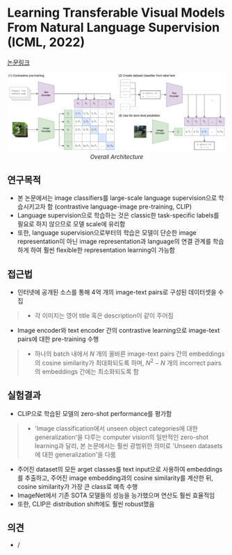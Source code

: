 # Learning Transferable Visual Models From Natural Language Supervision (ICML, 2022)

[논문링크](https://proceedings.mlr.press/v139/radford21a)

<p align="center">
    <img width="800" alt='fig1' src="./img/05_20_01.png?raw=true"></br>
    <em><font size=2>Overall Architecture</font></em>
</p>

## 연구목적
- 본 논문에서는 image classifiers를 large-scale language supervision으로 학습시키고자 함 (contrastive language-image pre-training, CLIP)
- Language supervision으로 학습하는 것은 classic한 task-specific labels를 필요로 하지 않으므로 모델 scale에 유리함
- 또한, language supervision으로부터의 학습은 모델이 단순한 image representation이 아닌 image representation과 language의 연결 관계를 학습하게 하여 훨씬 flexible한 representation learning이 가능함

## 접근법
- 인터넷에 공개된 소스를 통해 4억 개의 image-text pairs로 구성된 데이터셋을 수집
> - 각 이미지는 영어 title 혹은 description이 같이 주어짐
- Image encoder와 text encoder 간의 contrastive learning으로 image-text pairs에 대한 pre-training 수행
> - 하나의 batch 내에서 $N$ 개의 올바른 image-text pairs 간의 embeddings의 cosine similarity가 최대화되도록 하며, $N^2-N$ 개의 incorrect pairs의 embeddings 간에는 최소화되도록 함

## 실험결과
- CLIP으로 학습된 모델의 zero-shot performance를 평가함
> - 'Image classification에서 unseen object categories에 대한 generalization'을 다루는 computer vision의 일반적인 zero-shot learning과 달리, 본 논문에서는 훨씬 광범위한 의미로 'Unseen datasets에 대한 generalization'을 다룸
- 주어진 dataset의 모든 arget classes를 text input으로 사용하여 embeddings를 추출하고, 주어진 image embedding과의 cosine similarity를 계산한 뒤, cosine similarity가 가장 큰 class로 예측 수행
- ImageNet에서 기존 SOTA 모델들의 성능을 능가했으며 연산도 훨씬 효율적임
- 또한, CLIP은 distribution shift에도 훨씬 robust했음

## 의견
- /
